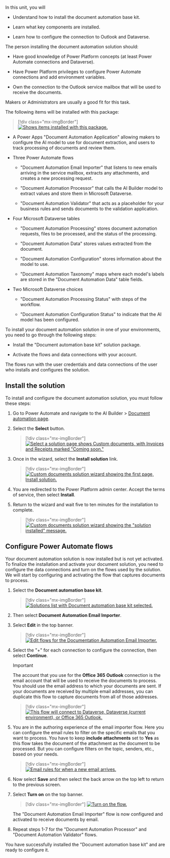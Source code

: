 In this unit, you will

- Understand how to install the document automation base kit.

- Learn what key components are installed.

- Learn how to configure the connection to Outlook and Dataverse.

The person installing the document automation solution should:

- Have good knowledge of Power Platform concepts (at least Power Automate connections and Dataverse).

- Have Power Platform privileges to configure Power Automate connections and add environment variables.

- Own the connection to the Outlook service mailbox that will be used to receive the documents.

Makers or Administrators are usually a good fit for this task.

The following items will be installed with this package:

> [!div class="mx-imgBorder"]
> [![Shows items installed with this package.](../media/2-installed-items.png)](../media/2-installed-items.png#lightbox)

- A Power Apps "Document Automation Application" allowing makers to configure the AI model to use for document extraction, and users to track processing of documents and review them.

- Three Power Automate flows

  - "Document Automation Email Importer" that listens to new emails arriving in the service mailbox, extracts any attachments, and creates a new processing request.

  - "Document Automation Processor" that calls the AI Builder model to extract values and store them in Microsoft Dataverse.

  - "Document Automation Validator" that acts as a placeholder for your business rules and sends documents to the validation application.

- Four Microsoft Dataverse tables

  - "Document Automation Processing" stores document automation requests, files to be processed, and the status of the processing.

  - "Document Automation Data" stores values extracted from the document.

  - "Document Automation Configuration" stores information about the model to use.

  - "Document Automation Taxonomy" maps where each model's labels are stored in the "Document Automation Data" table fields.

- Two Microsoft Dataverse choices

  - "Document Automation Processing Status" with steps of the workflow.

  - "Document Automation Configuration Status" to indicate that the AI model has been configured.

To install your document automation solution in one of your environments, you need to go through the following steps:

- Install the "Document automation base kit" solution package.

- Activate the flows and data connections with your account.

The flows run with the user credentials and data connections of the user who installs and configures the solution.

## Install the solution

To install and configure the document automation solution, you must follow these steps:

1. Go to Power Automate and navigate to the AI Builder > [Document automation page](https://flow.microsoft.com/manage/aibuilder/documentautomation).

1. Select the **Select** button.

    > [!div class="mx-imgBorder"]
    > [![Select a solution page shows Custom documents, with Invoices and Receipts marked "Coming soon."](../media/2-select-solution.png)](../media/2-select-solution.png#lightbox)

1. Once in the wizard, select the **Install solution** link.

    > [!div class="mx-imgBorder"]
    > [![Custom documents solution wizard showing the first page, Install solution.](../media/2-install-solution.png)](../media/2-install-solution.png#lightbox)

1. You are redirected to the Power Platform admin center. Accept the terms of service, then select **Install**.

1. Return to the wizard and wait five to ten minutes for the installation to complete.

    > [!div class="mx-imgBorder"]
    > [![Custom documents solution wizard showing the "solution installed" message.](../media/2-wizard.png)](../media/2-wizard.png#lightbox)

## Configure Power Automate flows

Your document automation solution is now installed but is not yet activated. To finalize the installation and activate your document solution, you need to configure the data connections and turn on the flows used by the solution. We will start by configuring and activating the flow that captures documents to process.

1. Select the **Document automation base kit**.

    > [!div class="mx-imgBorder"]
    > [![Solutions list with Document automation base kit selected.](../media/2-document-automation-base-kit.png)](../media/2-document-automation-base-kit.png#lightbox)

1. Then select **Document Automation Email Importer**.

1. Select **Edit** in the top banner.

    > [!div class="mx-imgBorder"]
    > [![Edit flows for the Documentation Automation Email Importer.](../media/2-edit.png)](../media/2-edit.png#lightbox)

1. Select the "+" for each connection to configure the connection, then select **Continue**.

    > [!IMPORTANT]
    > The account that you use for the **Office 365 Outlook** connection is the email account that will be used to receive the documents to process. You should use the email address to which your documents are sent. If your documents are received by multiple email addresses, you can duplicate this flow to capture documents from all of those addresses.

    > [!div class="mx-imgBorder"]
    > [![This flow will connect to Dataverse, Dataverse (current environment), or Office 365 Outlook.](../media/2-flow-connect.png)](../media/2-flow-connect.png#lightbox)

1. You are in the authoring experience of the email importer flow. Here you can configure the email rules to filter on the specific emails that you want to process. You have to keep **include attachments** set to **Yes** as this flow takes the document of the attachment as the document to be processed. But you can configure filters on the topic, senders, etc., based on your needs.

    > [!div class="mx-imgBorder"]
    > [![Email rules for when a new email arrives.](../media/2-when-email-arrives.png)](../media/2-when-email-arrives.png#lightbox)

1. Now select **Save** and then select the back arrow on the top left to return to the previous screen.

1. Select **Turn on** on the top banner.

    > [!div class="mx-imgBorder"]
    > [![Turn on the flow.](../media/2-turn-on.png)](../media/2-turn-on.png#lightbox)

    The "Document Automation Email Importer" flow is now configured and activated to receive documents by email.

1. Repeat steps 1-7 for the "Document Automation Processor" and "Document Automation Validator" flows.

You have successfully installed the "Document automation base kit" and are ready to configure it.
